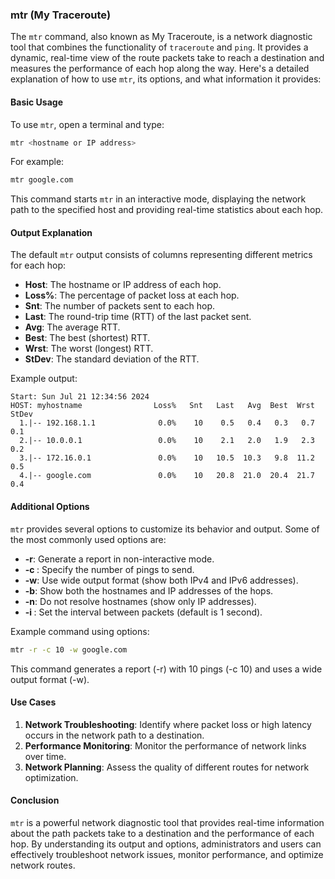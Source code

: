 ### mtr (My Traceroute)

The `mtr` command, also known as My Traceroute, is a network diagnostic tool that combines the functionality of `traceroute` and `ping`. It provides a dynamic, real-time view of the route packets take to reach a destination and measures the performance of each hop along the way. Here's a detailed explanation of how to use `mtr`, its options, and what information it provides:

#### Basic Usage

To use `mtr`, open a terminal and type:

```sh
mtr <hostname or IP address>
```

For example:

```sh
mtr google.com
```

This command starts `mtr` in an interactive mode, displaying the network path to the specified host and providing real-time statistics about each hop.

#### Output Explanation

The default `mtr` output consists of columns representing different metrics for each hop:

- **Host**: The hostname or IP address of each hop.
- **Loss%**: The percentage of packet loss at each hop.
- **Snt**: The number of packets sent to each hop.
- **Last**: The round-trip time (RTT) of the last packet sent.
- **Avg**: The average RTT.
- **Best**: The best (shortest) RTT.
- **Wrst**: The worst (longest) RTT.
- **StDev**: The standard deviation of the RTT.

Example output:

```
Start: Sun Jul 21 12:34:56 2024
HOST: myhostname                Loss%   Snt   Last   Avg  Best  Wrst StDev
  1.|-- 192.168.1.1              0.0%    10    0.5   0.4   0.3   0.7   0.1
  2.|-- 10.0.0.1                 0.0%    10    2.1   2.0   1.9   2.3   0.2
  3.|-- 172.16.0.1               0.0%    10   10.5  10.3   9.8  11.2   0.5
  4.|-- google.com               0.0%    10   20.8  21.0  20.4  21.7   0.4
```

#### Additional Options

`mtr` provides several options to customize its behavior and output. Some of the most commonly used options are:

- **-r**: Generate a report in non-interactive mode.
- **-c <count>**: Specify the number of pings to send.
- **-w**: Use wide output format (show both IPv4 and IPv6 addresses).
- **-b**: Show both the hostnames and IP addresses of the hops.
- **-n**: Do not resolve hostnames (show only IP addresses).
- **-i <interval>**: Set the interval between packets (default is 1 second).

Example command using options:

```sh
mtr -r -c 10 -w google.com
```

This command generates a report (-r) with 10 pings (-c 10) and uses a wide output format (-w).

#### Use Cases

1. **Network Troubleshooting**: Identify where packet loss or high latency occurs in the network path to a destination.
2. **Performance Monitoring**: Monitor the performance of network links over time.
3. **Network Planning**: Assess the quality of different routes for network optimization.

#### Conclusion

`mtr` is a powerful network diagnostic tool that provides real-time information about the path packets take to a destination and the performance of each hop. By understanding its output and options, administrators and users can effectively troubleshoot network issues, monitor performance, and optimize network routes.
